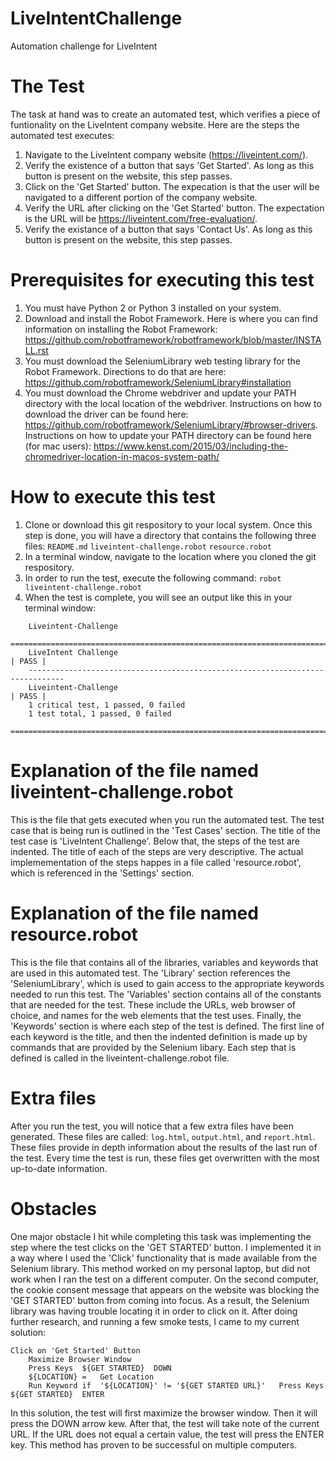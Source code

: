 # LiveIntentChallenge
Automation challenge for LiveIntent

# The Test
The task at hand was to create an automated test, which verifies a piece of funtionality on the LiveIntent company website.
Here are the steps the automated test executes:
1) Navigate to the LiveIntent company website (https://liveintent.com/).
2) Verify the existence of a button that says 'Get Started'. As long as this button is present on the website, this step      passes.
3) Click on the 'Get Started' button. The expecation is that the user will be navigated to a different portion of the company website.
4) Verify the URL after clicking on the 'Get Started' button. The expectation is the URL will be https://liveintent.com/free-evaluation/.
5) Verify the existance of a button that says 'Contact Us'. As long as this button is present on the website, this step passes.

# Prerequisites for executing this test
1) You must have Python 2 or Python 3 installed on your system.
2) Download and install the Robot Framework. Here is where you can find information on installing the Robot Framework:
  https://github.com/robotframework/robotframework/blob/master/INSTALL.rst
3) You must download the SeleniumLibrary web testing library for the Robot Framework. Directions to do that are here:
https://github.com/robotframework/SeleniumLibrary#installation
4) You must download the Chrome webdriver and update your PATH directory with the local location of the webdriver.
Instructions on how to download the driver can be found here: https://github.com/robotframework/SeleniumLibrary/#browser-drivers.
Instructions on how to update your PATH directory can be found here (for mac users): https://www.kenst.com/2015/03/including-the-chromedriver-location-in-macos-system-path/

# How to execute this test
1) Clone or download this git respository to your local system. Once this step is done, you will have a directory that    contains the following three files:
  ``` README.md ```
  ``` liveintent-challenge.robot ```
  ``` resource.robot ```
2) In a terminal window, navigate to the location where you cloned the git respository.
3) In order to run the test, execute the following command:
  ```robot liveintent-challenge.robot```
4) When the test is complete, you will see an output like this in your terminal window:
  ``` ==============================================================================
      Liveintent-Challenge                                                          
      ==============================================================================
      LiveIntent Challenge                                                  | PASS |
      ------------------------------------------------------------------------------
      Liveintent-Challenge                                                  | PASS |
      1 critical test, 1 passed, 0 failed
      1 test total, 1 passed, 0 failed
      ==============================================================================
```
# Explanation of the file named liveintent-challenge.robot
This is the file that gets executed when you run the automated test. The test case that is being run is outlined in the 'Test Cases' section. The title of the test case is 'LiveIntent Challenge'. Below that, the steps of the test are indented. The title of each of the steps are very descriptive. The actual implemementation of the steps happes in a file called 'resource.robot', which is referenced in the 'Settings' section.

# Explanation of the file named resource.robot
This is the file that contains all of the libraries, variables and keywords that are used in this automated test. The 'Library' section references the 'SeleniumLibrary', which is used to gain access to the appropriate keywords needed to run this test. The 'Variables' section contains all of the constants that are needed for the test. These include the URLs, web browser of choice, and names for the web elements that the test uses. Finally, the 'Keywords' section is where each step of the test is defined. The first line of each keyword is the title, and then the indented definition is made up by commands that are provided by the Selenium libary. Each step that is defined is called in the liveintent-challenge.robot file.

# Extra files
After you run the test, you will notice that a few extra files have been generated. These files are called: 
``` log.html ```,
``` output.html ```, and 
``` report.html ```.
These files provide in depth information about the results of the last run of the test. Every time the test is run, these files get overwritten with the most up-to-date information.

# Obstacles
One major obstacle I hit while completing this task was implementing the step where the test clicks on the 'GET STARTED' button. I implemented it in a way where I used the 'Click' functionality that is made available from the Selenium library. This method worked on my personal laptop, but did not work when I ran the test on a different computer. On the second computer, the cookie consent message that appears on the website was blocking the 'GET STARTED' button from coming into focus. As a result, the Selenium library was having trouble locating it in order to click on it. After doing further research, and running a few smoke tests, I came to my current solution:
``` 
Click on 'Get Started' Button
	Maximize Browser Window
	Press Keys 	${GET STARTED}	DOWN
	${LOCATION} = 	Get Location
	Run Keyword if	'${LOCATION}' != '${GET STARTED URL}'	Press Keys 	${GET STARTED}	ENTER
```
In this solution, the test will first maximize the browser window. Then it will press the DOWN arrow kew. After that, the test will take note of the current URL. If the URL does not equal a certain value, the test will press the ENTER key. This method has proven to be successful on multiple computers.
 
  
